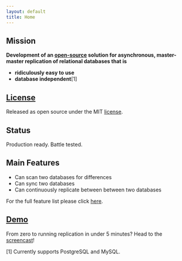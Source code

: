 ```yaml
---
layout: default
title: Home
---
```


Mission
-------

**Development of an [open-source](license.html) solution for asynchronous, master-master replication of relational databases that is**

-   **ridiculously easy to use**
-   **database independent**[1]

[License](license.html)
-----------------------

Released as open source under the MIT [license](license.html).

Status
------

Production ready. Battle tested.

Main Features
-------------

-   Can scan two databases for differences
-   Can sync two databases
-   Can continuously replicate between between two databases

For the full feature list please click [here](features.html).

[Demo](screencast.html)
-----------------------

From zero to running replication in under 5 minutes? Head to the [screencast](screencast.html)!

[1] Currently supports PostgreSQL and MySQL.
